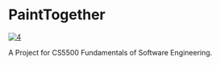 # PaintTogether
[![4](https://user-images.githubusercontent.com/45181211/147136570-0bd5b0f1-ad03-48c4-a483-8c74e234aca1.PNG)](https://www.youtube.com/watch?v=O0215dgTq24)

A Project for CS5500 Fundamentals of Software Engineering. 

